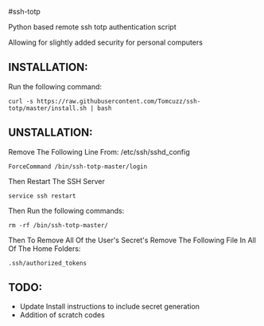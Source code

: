 #ssh-totp

Python based remote ssh totp authentication script

Allowing for slightly added security for personal computers

## INSTALLATION:
Run the following command:
```
curl -s https://raw.githubusercontent.com/Tomcuzz/ssh-totp/master/install.sh | bash
```

## UNSTALLATION:
Remove The Following Line From: /etc/ssh/sshd_config
```
ForceCommand /bin/ssh-totp-master/login
```

Then Restart The SSH Server
```
service ssh restart
```

Then Run the following commands:
```
rm -rf /bin/ssh-totp-master/
```

Then To Remove All Of the User's Secret's Remove The Following File In All Of The Home Folders:
```
.ssh/authorized_tokens
```

## TODO:
 - Update Install instructions to include secret generation
 - Addition of scratch codes
